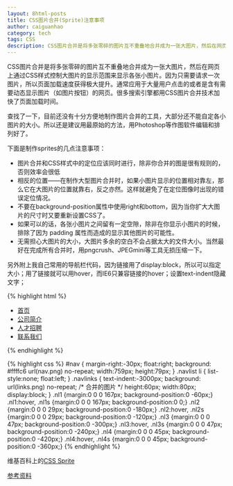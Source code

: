 ```yaml
---
layout: 8html-posts
title: CSS图片合并(Sprite)注意事项
author: caiguanhao
category: tech
tags: CSS
description: CSS图片合并是将多张零碎的图片互不重叠地合并成为一张大图片，然后在网页上通过CSS样式控制大图片的显示范围来显示各张小图片。因为只需要请求一次图片，所以页面加载速度获得极大提升。
---
```

CSS图片合并是将多张零碎的图片互不重叠地合并成为一张大图片，然后在网页上通过CSS样式控制大图片的显示范围来显示各张小图片。因为只需要请求一次图片，所以页面加载速度获得极大提升。通常应用于大量用户点击的或者是含有需要动态显示图片（如图片按钮）的网页。很多搜索引擎都用CSS图片合并技术加快了页面加载时间。

查找了一下，目前还没有十分方便地制作图片合并的工具，大部分还不能自定各小图片的大小。所以还是建议用最原始的方法，用Photoshop等作图软件编辑和排列好了。

下面是制作sprites的几点注意事项：

* 图片合并和CSS样式中的定位应该同时进行，除非你合并的图是很有规则的，否则效率会很低
* 相反的位置——在制作大型图片合并时，如果小图片显示的位置相对靠左，那么它在大图片的位置就靠右，反之亦然。这样就避免了在定位图像时出现的错误定位情况。
* 不要在background-position属性中使用right和bottom，因为当你扩大大图片的尺寸时又要重新设置CSS了。
* 如果可以的话，各张小图片之间留有一定空隙，除非在你显示小图片的时候，排除了因为 padding 属性而造成的显示其他图片的可能性。
* 无需担心大图片的大小，大图片多余的空白不会占据太大的文件大小。当然最好在完成所有合并时，用pngcrush、JPEGmini等工具无损压缩一下。

另外附上我自己常用的导航栏代码，因为链接用了display:block，所以可以指定大小；用了链接就可以用hover，而IE6只兼容链接的hover；设置text-indent隐藏文字；

{% highlight html %}
<div id="nav">
	<ul class="navlist">
		<li><a class="navlinks nl1" href="/">首页</a></li>
		<li><a class="navlinks nl2" href="/about/">公司简介</a></li>
		<li><a class="navlinks nl3" href="/jobs/">人才招聘</a></li>
		<li><a class="navlinks nl4" href="/contact/">联系我们</a></li>
	</ul>
</div>
{% endhighlight %}

{% highlight css %}
#nav {
margin-right:-30px;
float:right;
background: #ffffc6 url(nav.png) no-repeat;
width:759px;
height:79px;
}
.navlist li {
list-style:none;
float:left;
}
.navlinks {
text-indent:-3000px;
background: url(links.png) no-repeat; /* 合并的图片 */
height:60px;
width:80px;
display:block;
}
.nl1 {margin:0 0 0 167px; background-position:0 -60px;}
.nl1:hover, .nl1s {margin:0 0 0 167px; background-position:0 0;}
.nl2 {margin:0 0 0 29px; background-position:0 -180px;}
.nl2:hover, .nl2s {margin:0 0 0 29px; background-position:0 -120px;}
.nl3 {margin:0 0 0 47px; background-position:0 -300px;}
.nl3:hover, .nl3s {margin:0 0 0 47px; background-position:0 -240px;}
.nl4 {margin:0 0 0 45px; background-position:0 -420px;}
.nl4:hover, .nl4s {margin:0 0 0 45px; background-position:0 -360px;}
{% endhighlight %}

维基百科上的[CSS Sprite](http://en.wikipedia.org/wiki/Sprite_\(computer_graphics\)#Sprites_by_CSS)

[参考资料](http://blog.mozilla.org/webdev/2009/03/27/css-spriting-tips/)